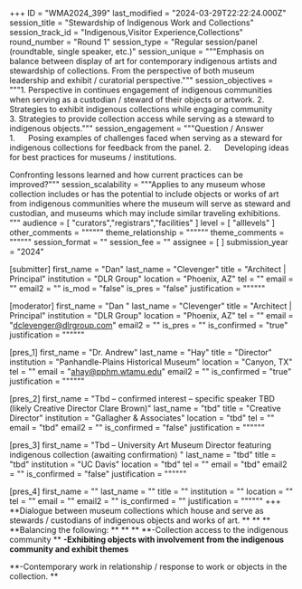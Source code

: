 +++
ID = "WMA2024_399"
last_modified = "2024-03-29T22:22:24.000Z"
session_title = "Stewardship of Indigenous Work and Collections"
session_track_id = "Indigenous,Visitor Experience,Collections"
round_number = "Round 1"
session_type = "Regular session/panel (roundtable, single speaker, etc.)"
session_unique = """Emphasis on balance between display of art for contemporary indigenous artists and stewardship of collections. From the perspective of both museum leadership and exhibit / curatorial perspective."""
session_objectives = """1. Perspective in continues engagement of indigenous communities when serving as a custodian / steward of their objects or artwork. 
2. Strategies to exhibit indigenous collections while engaging community  
3. Strategies to provide collection access while serving as a steward to indigenous objects."""
session_engagement = """Question / Answer 
 
1.      Posing examples of challenges faced when serving as a steward for indigenous collections for feedback from the panel. 
2.      Developing ideas for best practices for museums / institutions. 
  

Confronting lessons learned and how current practices can be improved?"""
session_scalability = """Applies to any museum whose collection includes or has the potential to include objects or works of art from indigenous communities where the museum will serve as steward and custodian, and museums which may include similar traveling exhibitions. 
"""
audience = [ "curators","registrars","facilities" ]
level = [ "alllevels" ]
other_comments = """"""
theme_relationship = """"""
theme_comments = """"""
session_format = ""
session_fee = ""
assignee = [  ]
submission_year = "2024"

[submitter]
first_name = "Dan"
last_name = "Clevenger"
title = "Architect | Principal"
institution = "DLR Group"
location = "Phoenix, AZ"
tel = ""
email = ""
email2 = ""
is_mod = "false"
is_pres = "false"
justification = """"""

[moderator]
first_name = "Dan "
last_name = "Clevenger"
title = "Architect | Principal"
institution = "DLR Group"
location = "Phoenix, AZ"
tel = ""
email = "dclevenger@dlrgroup.com"
email2 = ""
is_pres = ""
is_confirmed = "true"
justification = """"""

[pres_1]
first_name = "Dr. Andrew"
last_name = "Hay"
title = "Director"
institution = "Panhandle-Plains Historical Museum"
location = "Canyon, TX"
tel = ""
email = "ahay@pphm.wtamu.edu"
email2 = ""
is_confirmed = "true"
justification = """"""

[pres_2]
first_name = "Tbd – confirmed interest – specific speaker TBD (likely Creative Director Clare Brown)"
last_name = "tbd"
title = "Creative Director"
institution = "Gallagher & Associates"
location = "tbd"
tel = ""
email = "tbd"
email2 = ""
is_confirmed = "false"
justification = """"""

[pres_3]
first_name = "Tbd – University Art Museum Director featuring indigenous collection (awaiting confirmation) "
last_name = "tbd"
title = "tbd"
institution = "UC Davis"
location = "tbd"
tel = ""
email = "tbd"
email2 = ""
is_confirmed = "false"
justification = """"""

[pres_4]
first_name = ""
last_name = ""
title = ""
institution = ""
location = ""
tel = ""
email = ""
email2 = ""
is_confirmed = ""
justification = """"""
+++
**Dialogue between museum collections which house and serve as stewards / custodians of indigenous objects and works of art. **
** **
**Balancing the following: **
** **
**-Collection access to the indigenous community **
**-Exhibiting objects with involvement from the indigenous community and exhibit themes**
  

**-Contemporary work in relationship / response to work or objects in the collection. **
